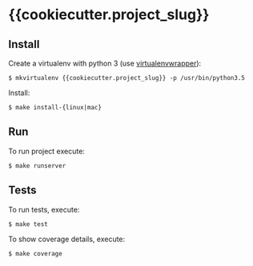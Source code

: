 {{cookiecutter.project_slug}}
=============================


Install
-------

Create a virtualenv with python 3 (use [virtualenvwrapper](https://virtualenvwrapper.readthedocs.org/en/latest/)):

    $ mkvirtualenv {{cookiecutter.project_slug}} -p /usr/bin/python3.5

Install:

    $ make install-{linux|mac}


Run
---

To run project execute:

    $ make runserver


Tests
-----

To run tests, execute:

    $ make test

To show coverage details, execute:

    $ make coverage
